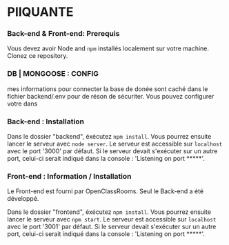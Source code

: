 # PIIQUANTE #

### Back-end & Front-end: Prerequis ###

Vous devez avoir Node and `npm` installés localement sur votre machine.
Clonez ce repository.

### DB | MONGOOSE : CONFIG ###
mes informations pour connecter la base de donée sont caché dans le fichier backend/.env pour de réson de sécuriter.
Vous pouvez configurer votre dans 

### Back-end : Installation ###
 Dans le dossier "backend", éxécutez `npm install`. Vous pourrez ensuite lancer le serveur avec `node server`. 
Le serveur est accessible sur `localhost` avec le port '3000' par défaut. Si le serveur devait s'exécuter sur un autre port, celui-ci serait indiqué dans la console : 'Listening on port *****'. 

### Front-end : Information / Installation ###
Le Front-end est fourni par OpenClassRooms. Seul le Back-end a été développé.

Dans le dossier "frontend", éxécutez `npm install`. Vous pourrez ensuite lancer le serveur avec `npm start`. 
Le serveur est accessible sur `localhost` avec le port '3001' par défaut. Si le serveur devait s'exécuter sur un autre port, celui-ci serait indiqué dans la console : 'Listening on port *****'. 